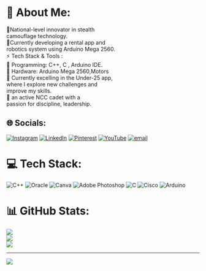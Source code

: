 # 💫 About Me:
👾National-level innovator in stealth <br>      camouflage technology.<br>👾Currently developing a rental app and<br>      robotics system using Arduino Mega 2560.<br>⚡ Tech Stack & Tools :<br>🔹 Programming: C++, C , Arduino IDE.<br>🔹 Hardware: Arduino Mega 2560,Motors<br>🎯 Currently excelling in the Under-25 app,<br> where I explore new challenges and <br>improve my skills.<br>💪 an active NCC cadet with a<br> passion for discipline, leadership.


## 🌐 Socials:
[![Instagram](https://img.shields.io/badge/Instagram-%23E4405F.svg?logo=Instagram&logoColor=white)](https://instagram.com/_ruchitha_prakashh_) [![LinkedIn](https://img.shields.io/badge/LinkedIn-%230077B5.svg?logo=linkedin&logoColor=white)](https://linkedin.com/in/RuchithaPrakash) [![Pinterest](https://img.shields.io/badge/Pinterest-%23E60023.svg?logo=Pinterest&logoColor=white)](https://pinterest.com/RuchithaGowda) [![YouTube](https://img.shields.io/badge/YouTube-%23FF0000.svg?logo=YouTube&logoColor=white)](https://youtube.com/@Ruchithaprakash) [![email](https://img.shields.io/badge/Email-D14836?logo=gmail&logoColor=white)](mailto:ruchithalikhithgowda@gmail.com) 

# 💻 Tech Stack:
![C++](https://img.shields.io/badge/c++-%2300599C.svg?style=plastic&logo=c%2B%2B&logoColor=white) ![Oracle](https://img.shields.io/badge/Oracle-F80000?style=plastic&logo=oracle&logoColor=white) ![Canva](https://img.shields.io/badge/Canva-%2300C4CC.svg?style=plastic&logo=Canva&logoColor=white) ![Adobe Photoshop](https://img.shields.io/badge/adobe%20photoshop-%2331A8FF.svg?style=plastic&logo=adobe%20photoshop&logoColor=white) ![C](https://img.shields.io/badge/c-%2300599C.svg?style=plastic&logo=c&logoColor=white) ![Cisco](https://img.shields.io/badge/cisco-%23049fd9.svg?style=plastic&logo=cisco&logoColor=black) ![Arduino](https://img.shields.io/badge/-Arduino-00979D?style=plastic&logo=Arduino&logoColor=white)
# 📊 GitHub Stats:
![](https://github-readme-stats.vercel.app/api?username=ruchithak-p&theme=gruvbox_light&hide_border=false&include_all_commits=false&count_private=false)<br/>
![](https://github-readme-streak-stats.herokuapp.com/?user=ruchithak-p&theme=gruvbox_light&hide_border=false)<br/>
![](https://github-readme-stats.vercel.app/api/top-langs/?username=ruchithak-p&theme=gruvbox_light&hide_border=false&include_all_commits=false&count_private=false&layout=compact)

---
[![](https://visitcount.itsvg.in/api?id=ruchithak-p&icon=0&color=5)](https://visitcount.itsvg.in)

<!-- Proudly created with GPRM ( https://gprm.itsvg.in ) -->
